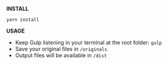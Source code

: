 **INSTALL**

    yarn install

**USAGE**

 - Keep Gulp listening in your terminal at the root folder:
 `gulp`
 - Save your original files in `/originals`
- Output files will be available in `/dist`